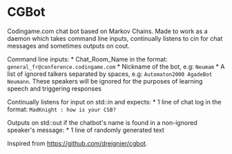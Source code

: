 # CGBot
Codingame.com chat bot based on Markov Chains. Made to work as a daemon which takes command line inputs, continually listens to cin for chat messages and sometimes outputs on cout.

Command line inputs:
	* Chat_Room_Name in the format: `general_fr@conference.codingame.com`
	* Nickname of the bot, e.g: `Neumam`
	* A list of ignored talkers separated by spaces, e.g: `Automaton2000 AgadeBot Neumann`. These speakers will be ignored for the purposes of learning speech and triggering responses

Continually listens for input on std::in and expects:
	* 1 line of chat log in the format: `MadKnight : how is your CSB?`

Outputs on std::out if the chatbot's name is found in a non-ignored speaker's message:
	* 1 line of randomly generated text

Inspired from https://github.com/dreignier/cgbot.